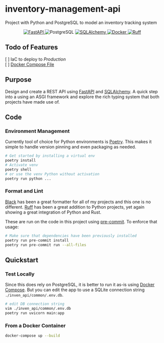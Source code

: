# inventory-management-api
Project with Python and PostgreSQL to model an inventory tracking system

<p align="center">
<a href="https://github.com/tiangolo/fastapi/" target="_blank">
    <img src="https://img.shields.io/badge/-FastAPI-D77310?style=flat&logo=fastapi&logoColor=009688" alt="FastAPI">
</a>
<img src="https://img.shields.io/badge/-PostgreSQL-4169E1?style=flat&logo=postgresql&logoColor=ffdd54" alt="PostgreSQL">
<a href="https://www.sqlalchemy.org/" target="_blank">
    <img src="https://img.shields.io/badge/-SQLAlchemy-8a251e" alt="SQLAlchemy">
</a>
<a href="https://pypi.org/project/fastapi" target="_blank">
    <img src="https://img.shields.io/badge/-Docker-D77310?style=flat&logo=docker&logoColor=2496ED" alt="Docker">
</a>
<a href="https://docs.astral.sh/ruff/" target="_blank">
    <img src="https://img.shields.io/badge/-Ruff-D77310?style=flat&logo=ruff&logoColor=FCC21B" alt="Ruff">
</a>
</p>

## Todo of Features

[ ] IaC to deploy to *Production*\
[ ] [Docker Compose File](https://www.educative.io/blog/docker-compose-tutorial)

## Purpose

Design and create a REST API using [FastAPI](https://fastapi.tiangolo.com/) and [SQLAlchemy](https://www.sqlalchemy.org/). A quick step into a using an ASGI framework and explore the rich typing system that both projects have made use of.

## Code

### Environment Management

Currently tool of choice for Python environments is [Poetry](https://python-poetry.org/). This makes it simple to handle version pinning and even packaging as needed.

```bash
# Get started by installing a virtual env
poetry install
# Activate venv
poetry shell
# or use the venv Python without activation
poetry run python ...
```

### Format and Lint

[Black](https://black.readthedocs.io/en/stable/) has been a great formatter for all of my projects and this one is no different.
[Ruff](https://docs.astral.sh/ruff/) has been a great addition to Python projects, yet again showing a great integration of Python and Rust.

These are run on the code in this project using [pre-commit](https://pre-commit.com/). To enforce that usage:

```bash
# Make sure that dependencies have been previously installed
poetry run pre-commit install
poetry run pre-commit run --all-files
```

## Quickstart

### Test Locally

Since this does rely on PostgreSQL, it is better to run it as-is using [Docker Compose](https://docs.docker.com/compose/). But you can edit the app to use a SQLite connection string `./inven_api/common/.env.db`.

```bash
# edit DB connection string
vim ./inven_api/common/.env.db
poetry run uvicorn main:app
```

### From a Docker Container

```bash
docker-compose up --build
```
